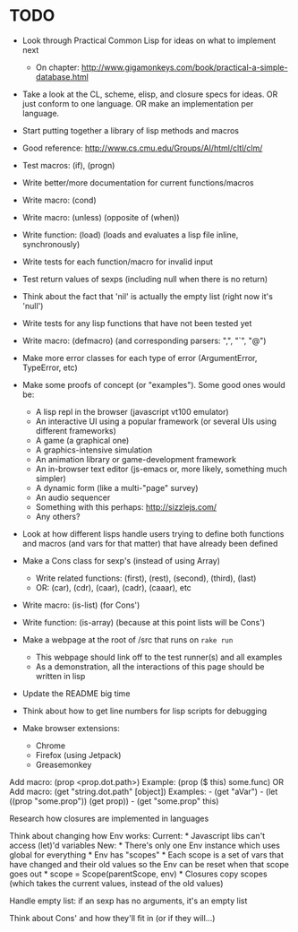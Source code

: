 # TODO

* Look through Practical Common Lisp for ideas on what to implement next
    * On chapter: http://www.gigamonkeys.com/book/practical-a-simple-database.html
* Take a look at the CL, scheme, elisp, and closure specs for ideas. OR just conform to one language. OR make an implementation per language.
* Start putting together a library of lisp methods and macros
* Good reference: http://www.cs.cmu.edu/Groups/AI/html/cltl/clm/

* Test macros: (if), (progn)
* Write better/more documentation for current functions/macros
* Write macro: (cond)
* Write macro: (unless) (opposite of (when))
* Write function: (load) (loads and evaluates a lisp file inline, synchronously)
* Write tests for each function/macro for invalid input
* Test return values of sexps (including null when there is no return)
* Think about the fact that 'nil' is actually the empty list (right now it's 'null')
* Write tests for any lisp functions that have not been tested yet
* Write macro: (defmacro) (and corresponding parsers: ",", "`", "@")
* Make more error classes for each type of error (ArgumentError, TypeError, etc)
* Make some proofs of concept (or "examples"). Some good ones would be:
	* A lisp repl in the browser (javascript vt100 emulator)
	* An interactive UI using a popular framework (or several UIs using different frameworks)
	* A game (a graphical one)
	* A graphics-intensive simulation
	* An animation library or game-development framework
	* An in-browser text editor (js-emacs or, more likely, something much simpler)
	* A dynamic form (like a multi-"page" survey)
	* An audio sequencer
	* Something with this perhaps: http://sizzlejs.com/
	* Any others?
* Look at how different lisps handle users trying to define both functions and macros (and vars for that matter) that have already been defined
* Make a Cons class for sexp's (instead of using Array)
	* Write related functions: (first), (rest), (second), (third), (last)
	* OR: (car), (cdr), (caar), (cadr), (caaar), etc
* Write macro: (is-list) (for Cons')
* Write function: (is-array) (because at this point lists will be Cons')
* Make a webpage at the root of /src that runs on `rake run`
	* This webpage should link off to the test runner(s) and all examples
	* As a demonstration, all the interactions of this page should be written in lisp
* Update the README big time
* Think about how to get line numbers for lisp scripts for debugging
* Make browser extensions:
	* Chrome
	* Firefox (using Jetpack)
	* Greasemonkey

Add macro: (prop <object> <prop.dot.path>)
	Example: (prop ($ this) some.func)
OR
Add macro: (get "string.dot.path" [object])
	Examples:
		- (get "aVar")
		- (let ((prop "some.prop"))
			(get prop))
		- (get "some.prop" this)

Research how closures are implemented in languages

Think about changing how Env works:
	Current:
		* Javascript libs can't access (let)'d variables
	New:
		* There's only one Env instance which uses global for everything
		* Env has "scopes"
			* Each scope is a set of vars that have changed and their old values so the Env can be reset when that scope goes out
		* scope = Scope(parentScope, env)
		* Closures copy scopes (which takes the current values, instead of the old values)

Handle empty list: if an sexp has no arguments, it's an empty list

Think about Cons' and how they'll fit in (or if they will...)
